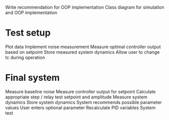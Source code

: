 Write recommendation for OOP implementation
Class diagram for simulation and OOP implementation

# Test setup
Plot data
Implement noise measurement
Measure optimal controller output based on setpoint
Store measured system dynamics
Allow user to change tc during operation

# Final system
Measure baseline noise
Measure controller output for setpoint
Calculate appropriate step / relay test setpoint and amplitude
Measure system dynamics
Store system dynamics
System recommends possible parameter values
User enters optional parameter
    Recalculate PID variables
System test
